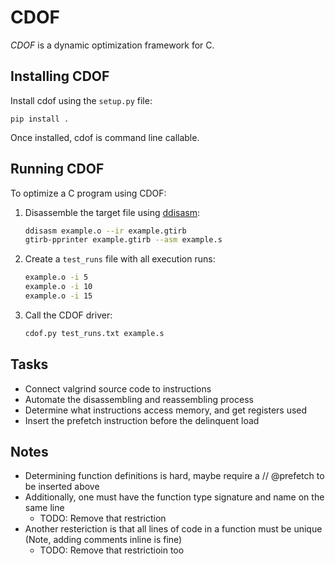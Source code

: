 # CDOF

*CDOF* is a dynamic optimization framework for C.

## Installing CDOF 

Install cdof using the `setup.py` file:

```
pip install .
```

Once installed, cdof is command line callable.

## Running CDOF 

To optimize a C program using CDOF:

1. Disassemble the target file using [ddisasm](https://github.com/grammatech/ddisasm):

    ```sh
    ddisasm example.o --ir example.gtirb
    gtirb-pprinter example.gtirb --asm example.s
    ```

2. Create a `test_runs` file with all execution runs:

    ```sh
    example.o -i 5
    example.o -i 10
    example.o -i 15
    ```

3. Call the CDOF driver:

    ```sh
    cdof.py test_runs.txt example.s
    ```

## Tasks

* Connect valgrind source code to instructions
* Automate the disassembling and reassembling process
* Determine what instructions access memory, and get registers used
* Insert the prefetch instruction  before the delinquent load

## Notes

* Determining function definitions is hard, maybe require a // @prefetch to be inserted above
* Additionally, one must have the function type signature and name on the same line
  * TODO: Remove that restriction
* Another resteriction is that all lines of code in a function must be unique (Note, adding comments inline is fine)
  * TODO: Remove that restrictioin too
